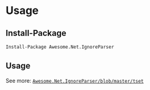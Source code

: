 # Usage

## Install-Package

```pm
Install-Package Awesome.Net.IgnoreParser
```

## Usage

See more:
[``Awesome.Net.IgnoreParser/blob/master/tset``](https://github.com/Nongzhsh/Awesome.Net.IgnoreParser/test)